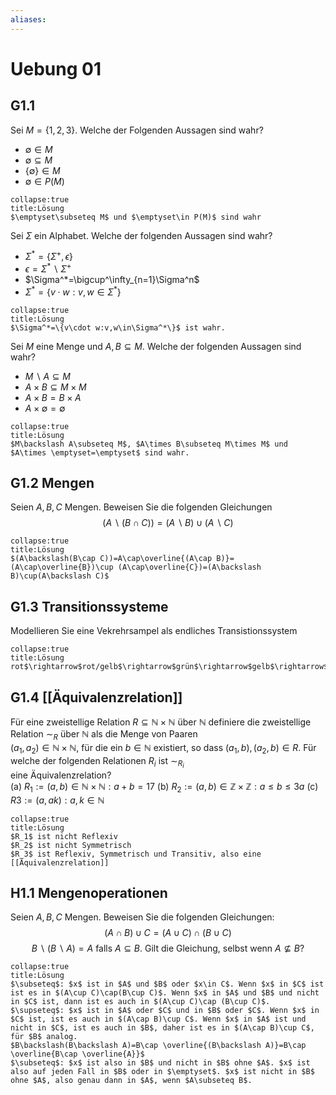 ```yaml
---
aliases: 
---
```

# Uebung 01
## G1.1
Sei $M=\{1,2,3\}$. Welche der Folgenden Aussagen sind wahr?
- $\emptyset\in M$ 
- $\emptyset \subseteq M$
- $\{\emptyset\}\in M$
- $\emptyset\in P(M)$
```ad-check
collapse:true
title:Lösung
$\emptyset\subseteq M$ und $\emptyset\in P(M)$ sind wahr
```

Sei $\Sigma$ ein Alphabet. Welche der folgenden Aussagen sind wahr?
- $\Sigma^*=\{\Sigma^+,\epsilon\}$
- $\epsilon=\Sigma^*\backslash\Sigma^+$
- $\Sigma^*=\bigcup^\infty_{n=1}\Sigma^n$
- $\Sigma^*=\{v\cdot w:v,w\in\Sigma^*\}$

```ad-check
collapse:true
title:Lösung
$\Sigma^*=\{v\cdot w:v,w\in\Sigma^*\}$ ist wahr.
```
Sei $M$ eine Menge und $A,B\subseteq M$. Welche der folgenden Aussagen sind wahr?
- $M\backslash A\subseteq M$
- $A\times B\subseteq M\times M$
- $A\times B=B\times A$
- $A\times \emptyset=\emptyset$
```ad-check
collapse:true
title:Lösung
$M\backslash A\subseteq M$, $A\times B\subseteq M\times M$ und $A\times \emptyset=\emptyset$ sind wahr.
```
## G1.2 Mengen
Seien $A,B,C$ Mengen. Beweisen Sie die folgenden Gleichungen
$$(A\backslash(B\cap C))=(A\backslash B)\cup(A\backslash C)$$
```ad-check
collapse:true
title:Lösung
$(A\backslash(B\cap C))=A\cap\overline{(A\cap B)}=(A\cap\overline{B})\cup (A\cap\overline{C})=(A\backslash B)\cup(A\backslash C)$
```

## G1.3 Transitionssysteme
Modellieren Sie eine Vekrehrsampel als endliches Transistionssystem
```ad-check
collapse:true
title:Lösung
rot$\rightarrow$rot/gelb$\rightarrow$grün$\rightarrow$gelb$\rightarrow$rot 
```
## G1.4 [[Äquivalenzrelation]]
Für eine zweistellige Relation $R\subseteq\mathbb{N}\times\mathbb{N}$ über $\mathbb{N}$ definiere die zweistellige Relation $\sim_R$ über $\mathbb{N}$ als die Menge von Paaren  
$(a_1, a_2) \in\mathbb{N}\times\mathbb{N}$, für die ein $b\in \mathbb{N}$ existiert, so dass $(a_1, b), (a_2, b) \in R$. Für welche der folgenden Relationen $R_i$ ist $\sim_{R_i}$  
eine Äquivalenzrelation?  
(a) $R_1 := {(a, b) \in \mathbb{N} \times \mathbb{N} : a + b = 17}$
(b) $R_2 := {(a, b) \in \mathbb{Z} × \mathbb{Z} : a \leq b \leq 3a}$
(c) $R3 := {(a, ak) : a, k \in \mathbb{N}}$

```ad-check
collapse:true
title:Lösung
$R_1$ ist nicht Reflexiv
$R_2$ ist nicht Symmetrisch
$R_3$ ist Reflexiv, Symmetrisch und Transitiv, also eine [[Äquivalenzrelation]]
```
## H1.1 Mengenoperationen
Seien $A,B,C$ Mengen. Beweisen Sie die folgenden Gleichungen:
$$(A\cap B)\cup C=(A\cup C)\cap(B\cup C)$$
$$B\backslash(B\backslash A) = A\text{ falls }A\subseteq B\text{. Gilt die Gleichung, selbst wenn }A\nsubseteq B?$$
```ad-check
collapse:true
title:Lösung
$\subseteq$: $x$ ist in $A$ und $B$ oder $x\in C$. Wenn $x$ in $C$ ist ist es in $(A\cup C)\cap(B\cup C)$. Wenn $x$ in $A$ und $B$ und nicht in $C$ ist, dann ist es auch in $(A\cup C)\cap (B\cup C)$.
$\supseteq$: $x$ ist in $A$ oder $C$ und in $B$ oder $C$. Wenn $x$ in $C$ ist, ist es auch in $(A\cap B)\cup C$. Wenn $x$ in $A$ ist und nicht in $C$, ist es auch in $B$, daher ist es in $(A\cap B)\cup C$, für $B$ analog.
$B\backslash(B\backslash A)=B\cap \overline{(B\backslash A)}=B\cap \overline{B\cap \overline{A}}$
$\subseteq$: $x$ ist also in $B$ und nicht in $B$ ohne $A$. $x$ ist also auf jeden Fall in $B$ oder in $\emptyset$. $x$ ist nicht in $B$ ohne $A$, also genau dann in $A$, wenn $A\subseteq B$.
```